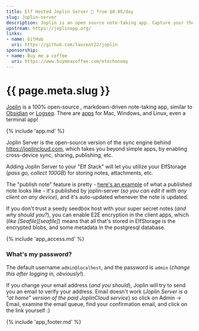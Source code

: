 ```yaml
---
title: Elf Hosted Joplin Server 🧝 from $0.05/day
slug: Joplin-server
description: Joplin is an open source note-taking app. Capture your thoughts and securely access them from any device
upstream: https://joplinapp.org/
links:
- name: GitHub
  uri: https://github.com/laurent22/joplin
sponsorship: 
- name: Buy me a coffee
  uri: https://www.buymeacoffee.com/etechonomy
---
```


# {{ page.meta.slug }}

[Joplin](https://joplinapp.org/) is a 100% open-source , markdown-driven note-taking app, similar to [Obsidian](https://obsidian.md/) or [Logseq](https://logseq.com/). There are [apps](https://joplinapp.org/) for Mac, Windows, and Linux, even a terminal app!

{% include 'app.md' %}

Joplin Server is the open-source version of the sync engine behind https://joplincloud.com, which takes you beyond simple apps, by enabling cross-device sync, sharing, publishing, etc.

Adding Joplin Server to your "Elf Stack" will let you utilize your ElfStorage (*pass go, collect 100GB*) for storing notes, attachments, etc.

The "publish note" feature is pretty - [here's an example](https://funkypenguin-joplin-server.elfhosted.com/shares/6m2JjKW5zUqtZrWNMj1lNI) of what a published note looks like - it's published by joplin-server (*so you can edit it with any client on any device*), and it's auto-updated whenever the note is updated.

If you don't trust a seedy seedbox host with your super secret notes (*and why should you?*), you can enable E2E encryption in the client apps, which (*like [Seafile][seafile]*) means that all that's stored in ElfStorage is the encrypted blobs, and some metadata in the postgresql database.

{% include 'app_access.md' %}

### What's my password?

The default username `admin@localhost`, and the password is `admin` (*change this after logging in, obviously!*).

If you change your email address (*and you should*), Joplin will try to send you an email to verify your address. Email doesn't work (*Joplin Server is a "at home" version of the paid JoplinCloud service*) so click on Admin -> Email, examine the email queue, find your confirmation email, and click on the link yourself :)

{% include 'app_footer.md' %}